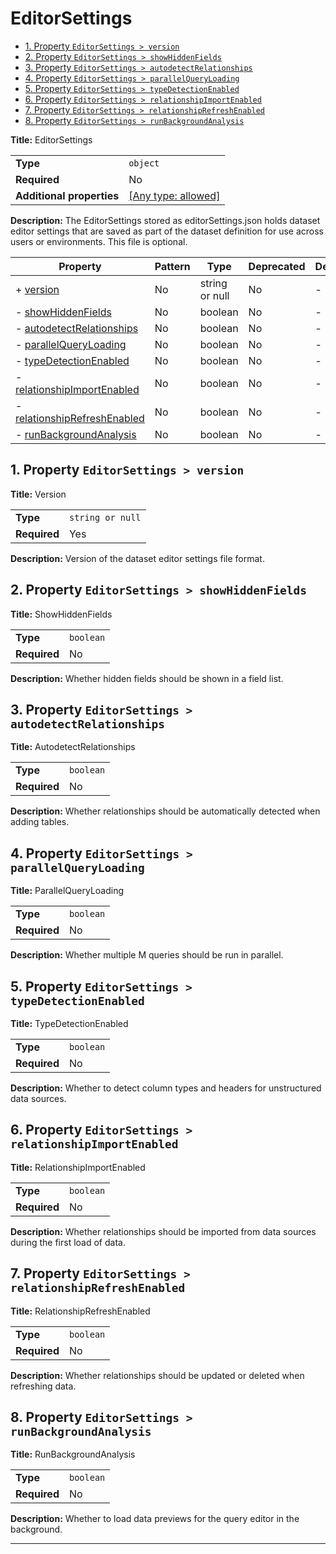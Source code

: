 # EditorSettings

- [1. Property `EditorSettings > version`](#version)
- [2. Property `EditorSettings > showHiddenFields`](#showHiddenFields)
- [3. Property `EditorSettings > autodetectRelationships`](#autodetectRelationships)
- [4. Property `EditorSettings > parallelQueryLoading`](#parallelQueryLoading)
- [5. Property `EditorSettings > typeDetectionEnabled`](#typeDetectionEnabled)
- [6. Property `EditorSettings > relationshipImportEnabled`](#relationshipImportEnabled)
- [7. Property `EditorSettings > relationshipRefreshEnabled`](#relationshipRefreshEnabled)
- [8. Property `EditorSettings > runBackgroundAnalysis`](#runBackgroundAnalysis)

**Title:** EditorSettings

|                           |                                                                           |
| ------------------------- | ------------------------------------------------------------------------- |
| **Type**                  | `object`                                                                  |
| **Required**              | No                                                                        |
| **Additional properties** | [[Any type: allowed]](# "Additional Properties of any type are allowed.") |

**Description:** The EditorSettings stored as editorSettings.json holds dataset editor settings that are saved as part of the dataset definition for use across users or environments. This file is optional.

| Property                                                     | Pattern | Type           | Deprecated | Definition | Title/Description          |
| ------------------------------------------------------------ | ------- | -------------- | ---------- | ---------- | -------------------------- |
| + [version](#version )                                       | No      | string or null | No         | -          | Version                    |
| - [showHiddenFields](#showHiddenFields )                     | No      | boolean        | No         | -          | ShowHiddenFields           |
| - [autodetectRelationships](#autodetectRelationships )       | No      | boolean        | No         | -          | AutodetectRelationships    |
| - [parallelQueryLoading](#parallelQueryLoading )             | No      | boolean        | No         | -          | ParallelQueryLoading       |
| - [typeDetectionEnabled](#typeDetectionEnabled )             | No      | boolean        | No         | -          | TypeDetectionEnabled       |
| - [relationshipImportEnabled](#relationshipImportEnabled )   | No      | boolean        | No         | -          | RelationshipImportEnabled  |
| - [relationshipRefreshEnabled](#relationshipRefreshEnabled ) | No      | boolean        | No         | -          | RelationshipRefreshEnabled |
| - [runBackgroundAnalysis](#runBackgroundAnalysis )           | No      | boolean        | No         | -          | RunBackgroundAnalysis      |

## <a name="version"></a>1. Property `EditorSettings > version`

**Title:** Version

|              |                  |
| ------------ | ---------------- |
| **Type**     | `string or null` |
| **Required** | Yes              |

**Description:** Version of the dataset editor settings file format.

## <a name="showHiddenFields"></a>2. Property `EditorSettings > showHiddenFields`

**Title:** ShowHiddenFields

|              |           |
| ------------ | --------- |
| **Type**     | `boolean` |
| **Required** | No        |

**Description:** Whether hidden fields should be shown in a field list.

## <a name="autodetectRelationships"></a>3. Property `EditorSettings > autodetectRelationships`

**Title:** AutodetectRelationships

|              |           |
| ------------ | --------- |
| **Type**     | `boolean` |
| **Required** | No        |

**Description:** Whether relationships should be automatically detected when adding tables.

## <a name="parallelQueryLoading"></a>4. Property `EditorSettings > parallelQueryLoading`

**Title:** ParallelQueryLoading

|              |           |
| ------------ | --------- |
| **Type**     | `boolean` |
| **Required** | No        |

**Description:** Whether multiple M queries should be run in parallel.

## <a name="typeDetectionEnabled"></a>5. Property `EditorSettings > typeDetectionEnabled`

**Title:** TypeDetectionEnabled

|              |           |
| ------------ | --------- |
| **Type**     | `boolean` |
| **Required** | No        |

**Description:** Whether to detect column types and headers for unstructured data sources.

## <a name="relationshipImportEnabled"></a>6. Property `EditorSettings > relationshipImportEnabled`

**Title:** RelationshipImportEnabled

|              |           |
| ------------ | --------- |
| **Type**     | `boolean` |
| **Required** | No        |

**Description:** Whether relationships should be imported from data sources during the first load of data.

## <a name="relationshipRefreshEnabled"></a>7. Property `EditorSettings > relationshipRefreshEnabled`

**Title:** RelationshipRefreshEnabled

|              |           |
| ------------ | --------- |
| **Type**     | `boolean` |
| **Required** | No        |

**Description:** Whether relationships should be updated or deleted when refreshing data.

## <a name="runBackgroundAnalysis"></a>8. Property `EditorSettings > runBackgroundAnalysis`

**Title:** RunBackgroundAnalysis

|              |           |
| ------------ | --------- |
| **Type**     | `boolean` |
| **Required** | No        |

**Description:** Whether to load data previews for the query editor in the background.

----------------------------------------------------------------------------------------------------------------------------
